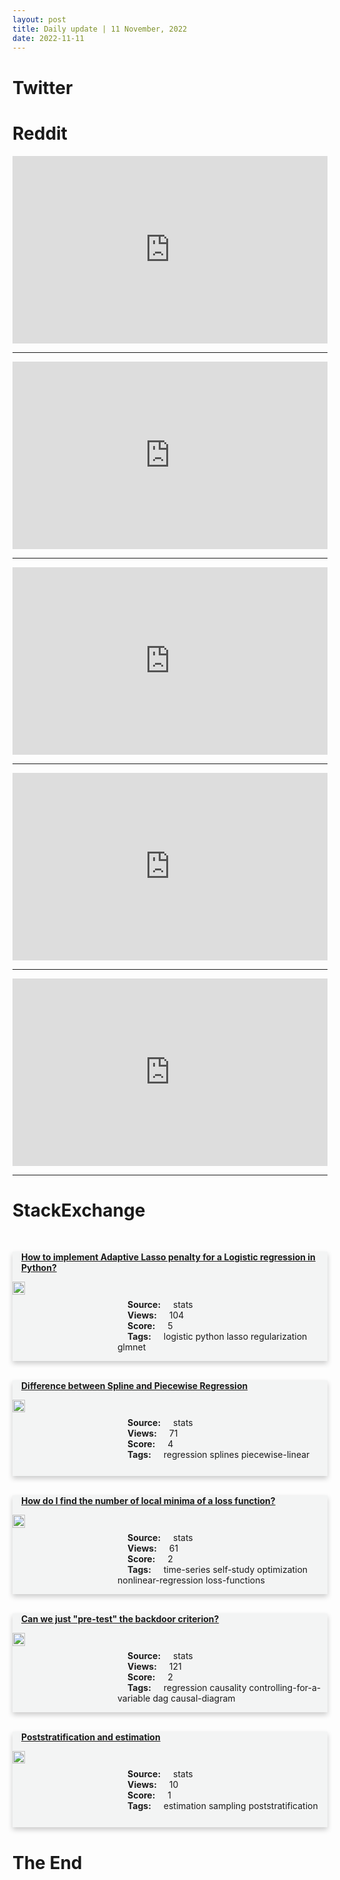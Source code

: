 ```yaml
---
layout: post
title: Daily update | 11 November, 2022
date: 2022-11-11
---
```


<script async src="https://platform.twitter.com/widgets.js" charset="utf-8"></script>


<script src='https://storage.ko-fi.com/cdn/scripts/overlay-widget.js'></script>
<script>
  kofiWidgetOverlay.draw('themldojo', {
    'type': 'floating-chat',
    'floating-chat.donateButton.text': 'Support me',
    'floating-chat.donateButton.background-color': '#f45d22',
    'floating-chat.donateButton.text-color': '#fff'
  });
</script>

# Twitter 

<blockquote class="twitter-tweet"><a href="https://twitter.com/notCursedE/status/1590636782361595904"></a></blockquote>

<blockquote class="twitter-tweet"><a href="https://twitter.com/marktenenholtz/status/1590693373056122880"></a></blockquote>

<blockquote class="twitter-tweet"><a href="https://twitter.com/TheOtter88/status/1590712937529819136"></a></blockquote>

<blockquote class="twitter-tweet"><a href="https://twitter.com/omarsar0/status/1590732073555197952"></a></blockquote>

<blockquote class="twitter-tweet"><a href="https://twitter.com/donie/status/1590856755520892929"></a></blockquote>

<blockquote class="twitter-tweet"><a href="https://twitter.com/karpathy/status/1590604672557252609"></a></blockquote>

<blockquote class="twitter-tweet"><a href="https://twitter.com/DeepMind/status/1590710053333393409"></a></blockquote>

<blockquote class="twitter-tweet"><a href="https://twitter.com/GoogleAI/status/1590768080426512385"></a></blockquote>

<blockquote class="twitter-tweet"><a href="https://twitter.com/ylecun/status/1590705813790027776"></a></blockquote>

<blockquote class="twitter-tweet"><a href="https://twitter.com/stanfordnlp/status/1590719551112564737"></a></blockquote>

# Reddit 

<iframe id="reddit-embed" src="https://www.redditmedia.com/r/datascience/comments/yr5wm1/i_want_to_post_for_those_just_coming_to_this_sub?ref_source=embed&amp;ref=share&amp;embed=true" sandbox="allow-scripts allow-same-origin allow-popups" style="border: none;" height="300" width="100%" scrolling="yes"></iframe>
<hr style="width:100%;text-align:left;margin-left:0">
<iframe id="reddit-embed" src="https://www.redditmedia.com/r/MachineLearning/comments/yrfzcf/r_a_relabelling_of_the_coco_2017_dataset?ref_source=embed&amp;ref=share&amp;embed=true" sandbox="allow-scripts allow-same-origin allow-popups" style="border: none;" height="300" width="100%" scrolling="yes"></iframe>
<hr style="width:100%;text-align:left;margin-left:0">
<iframe id="reddit-embed" src="https://www.redditmedia.com/r/dataengineering/comments/yrjwcf/out_of_work_for_8_months_trying_something_new?ref_source=embed&amp;ref=share&amp;embed=true" sandbox="allow-scripts allow-same-origin allow-popups" style="border: none;" height="300" width="100%" scrolling="yes"></iframe>
<hr style="width:100%;text-align:left;margin-left:0">
<iframe id="reddit-embed" src="https://www.redditmedia.com/r/statistics/comments/yr6x74/i_love_statistical_learning_d?ref_source=embed&amp;ref=share&amp;embed=true" sandbox="allow-scripts allow-same-origin allow-popups" style="border: none;" height="300" width="100%" scrolling="yes"></iframe>
<hr style="width:100%;text-align:left;margin-left:0">
<iframe id="reddit-embed" src="https://www.redditmedia.com/r/dataengineering/comments/yro0xc/what_is_data_integration?ref_source=embed&amp;ref=share&amp;embed=true" sandbox="allow-scripts allow-same-origin allow-popups" style="border: none;" height="300" width="100%" scrolling="yes"></iframe>
<hr style="width:100%;text-align:left;margin-left:0">

<style>
.card {
box-shadow: 0 4px 8px 0 rgba(0,0,0,0.2);
transition: 0.3s;
width: 100%;
background-color: #F3F4F4;
}
p{
    margin-left:  3em;
    padding-top: 1em;
}
.part2{
    display: grid;
    grid-template-columns: 1fr 3fr;
}
h4{
    margin: 1em;
}

.card:hover {
box-shadow: 0 8px 16px 0 rgba(0,0,0,0.2);
}
b {
padding: 2px 16px;
}
</style>
  
# StackExchange 


  <br>
  <div class="card">
  <h4><a href='https://stats.stackexchange.com/questions/595261/how-to-implement-adaptive-lasso-penalty-for-a-logistic-regression-in-python'>How to implement Adaptive Lasso penalty for a Logistic regression in Python?</a></h4> 
  <div class="part2">
      <img src="https://cdn.sstatic.net/Sites/stats/Img/apple-touch-icon@2.png?v=344f57aa10cc" alt="Img missing!" style="width:40%">
      <p><b>Source:</b> stats<br><b>Views:</b> 104<br><b>Score:</b> 5<br><b>Tags:</b> <span class="badge badge-dark">logistic</span> <span class="badge badge-dark">python</span> <span class="badge badge-dark">lasso</span> <span class="badge badge-dark">regularization</span> <span class="badge badge-dark">glmnet</span></p> 
  </div>
  </div>
      
  <br>
  <div class="card">
  <h4><a href='https://stats.stackexchange.com/questions/595283/difference-between-spline-and-piecewise-regression'>Difference between Spline and Piecewise Regression</a></h4> 
  <div class="part2">
      <img src="https://cdn.sstatic.net/Sites/stats/Img/apple-touch-icon@2.png?v=344f57aa10cc" alt="Img missing!" style="width:40%">
      <p><b>Source:</b> stats<br><b>Views:</b> 71<br><b>Score:</b> 4<br><b>Tags:</b> <span class="badge badge-dark">regression</span> <span class="badge badge-dark">splines</span> <span class="badge badge-dark">piecewise-linear</span></p> 
  </div>
  </div>
      
  <br>
  <div class="card">
  <h4><a href='https://stats.stackexchange.com/questions/595252/how-do-i-find-the-number-of-local-minima-of-a-loss-function'>How do I find the number of local minima of a loss function?</a></h4> 
  <div class="part2">
      <img src="https://cdn.sstatic.net/Sites/stats/Img/apple-touch-icon@2.png?v=344f57aa10cc" alt="Img missing!" style="width:40%">
      <p><b>Source:</b> stats<br><b>Views:</b> 61<br><b>Score:</b> 2<br><b>Tags:</b> <span class="badge badge-dark">time-series</span> <span class="badge badge-dark">self-study</span> <span class="badge badge-dark">optimization</span> <span class="badge badge-dark">nonlinear-regression</span> <span class="badge badge-dark">loss-functions</span></p> 
  </div>
  </div>
      
  <br>
  <div class="card">
  <h4><a href='https://stats.stackexchange.com/questions/595273/can-we-just-pre-test-the-backdoor-criterion'>Can we just &quot;pre-test&quot; the backdoor criterion?</a></h4> 
  <div class="part2">
      <img src="https://cdn.sstatic.net/Sites/stats/Img/apple-touch-icon@2.png?v=344f57aa10cc" alt="Img missing!" style="width:40%">
      <p><b>Source:</b> stats<br><b>Views:</b> 121<br><b>Score:</b> 2<br><b>Tags:</b> <span class="badge badge-dark">regression</span> <span class="badge badge-dark">causality</span> <span class="badge badge-dark">controlling-for-a-variable</span> <span class="badge badge-dark">dag</span> <span class="badge badge-dark">causal-diagram</span></p> 
  </div>
  </div>
      
  <br>
  <div class="card">
  <h4><a href='https://stats.stackexchange.com/questions/595236/poststratification-and-estimation'>Poststratification and estimation</a></h4> 
  <div class="part2">
      <img src="https://cdn.sstatic.net/Sites/stats/Img/apple-touch-icon@2.png?v=344f57aa10cc" alt="Img missing!" style="width:40%">
      <p><b>Source:</b> stats<br><b>Views:</b> 10<br><b>Score:</b> 1<br><b>Tags:</b> <span class="badge badge-dark">estimation</span> <span class="badge badge-dark">sampling</span> <span class="badge badge-dark">poststratification</span></p> 
  </div>
  </div>
      
# The End